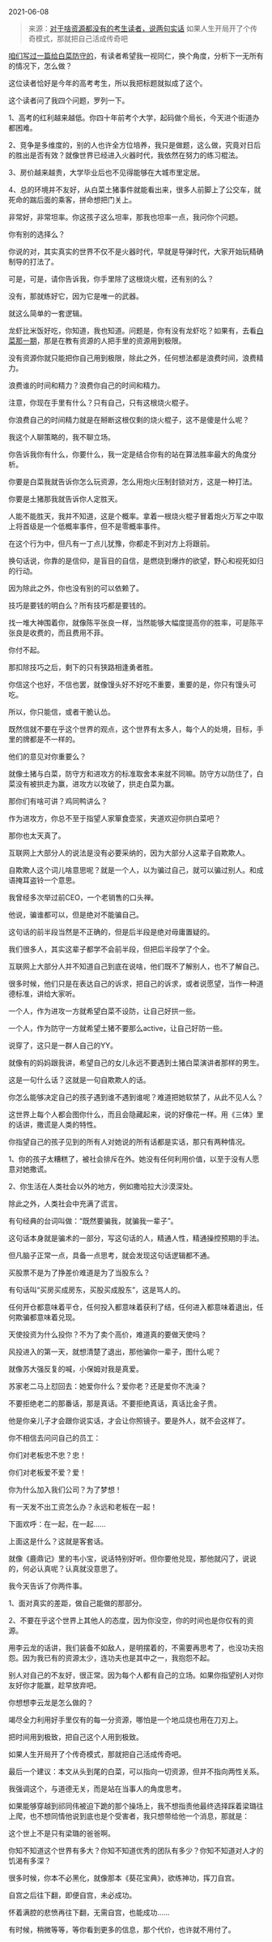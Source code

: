2021-06-08

> 来源：[对于啥资源都没有的考生读者，说两句实话](http://mp.weixin.qq.com/s?__biz=MzU0MjYwNDU2Mw==&mid=2247499330&idx=1&sn=53913542b99f133de443e9ee86cd85b3&chksm=fb1a923ecc6d1b2807965c80ffa9355489cad752444a6de628504410ea1e3a91c3beda3a990c&scene=27#wechat_redirect)
> 如果人生开局开了个传奇模式，那就把自己活成传奇吧

[咱们写过一篇给白菜防守的](https://mp.weixin.qq.com/s?__biz=MzU0MjYwNDU2Mw==&mid=2247499303&idx=1&sn=35086be2b18e78ab96f35b0554d311b5&chksm=fb1a925bcc6d1b4dee4b91f20d663665c796fed2f3f579caac399ecc81b2bcfc8a836f8e40fd&token=402283018&lang=zh_CN&scene=21#wechat_redirect)，有读者希望我一视同仁，换个角度，分析下一无所有的情况下，怎么做？  

  

这位读者恰好是今年的高考考生，所以我把标题就拟成了这个。

  

这个读者问了我四个问题，罗列一下。  

  

1、高考的红利越来越低。你四十年前考个大学，起码做个局长，今天进个街道办都困难。

  

2、竞争是多维度的，别的人也许全方位培养，我只是做题，这么做，究竟对日后的胜出是否有效？就像世界已经进入火器时代，我依然在努力的练习棍法。

  

3、房价越来越贵，大学毕业后也不见得能够在大城市里定居。

  

4、总的环境并不友好，从白菜土猪事件就能看出来，很多人前脚上了公交车，就死命的踹后面的乘客，拼命想把门关上。

  

非常好，非常坦率。你这孩子这么坦率，那我也坦率一点，我问你个问题。  

  

你有别的选择么？  

  

你说的对，其实真实的世界不仅不是火器时代，早就是导弹时代，大家开始玩精确制导的打法了。  

  

可是，可是，请你告诉我，你手里除了这根烧火棍，还有别的么？

  

没有，那就练好它，因为它是唯一的武器。

  

就这么简单的一套逻辑。

  

龙虾比米饭好吃，你知道，我也知道。问题是，你有没有龙虾吃？如果有，去看[白菜那一期](https://mp.weixin.qq.com/s?__biz=MzU0MjYwNDU2Mw==&mid=2247499303&idx=1&sn=35086be2b18e78ab96f35b0554d311b5&chksm=fb1a925bcc6d1b4dee4b91f20d663665c796fed2f3f579caac399ecc81b2bcfc8a836f8e40fd&token=402283018&lang=zh_CN&scene=21#wechat_redirect)，那是在教有资源的人把手里的资源用到极限。  

  

没有资源你就只能把你自己用到极限，除此之外，任何想法都是浪费时间，浪费精力。

  

浪费谁的时间和精力？浪费你自己的时间和精力。

  

注意，你现在手里有什么？只有自己，只有这根烧火棍子。  

  

你浪费自己的时间精力就是在掰断这根仅剩的烧火棍子，这不是傻是什么呢？

  

我这个人聊策略的，我不聊立场。  

  

你告诉我你有什么，你要什么，我一定是结合你有的站在算法胜率最大的角度分析。  

  

你要是白菜我就告诉你怎么玩资源，怎么用炮火压制封锁对方，这是一种打法。  

  

你要是土猪那我就告诉你人定胜天。  

  

人能不能胜天，我并不知道，这是个概率。拿着一根烧火棍子冒着炮火万军之中取上将首级是一个低概率事件，但不是零概率事件。

  

在这个行为中，但凡有一丁点儿犹豫，你都走不到对方上将跟前。

  

换句话说，你靠的是信仰，是盲目的自信，是燃烧到爆炸的欲望，野心和视死如归的行动。  

  

因为除此之外，你也没有别的可以依赖了。  

  

技巧是要钱的明白么？所有技巧都是要钱的。  

  

找一堆大神围着你，就像陈平张良一样，当然能够大幅度提高你的胜率，可是陈平张良是收费的，而且费用不菲。  

  

你付不起。

  

那扣除技巧之后，剩下的只有狭路相逢勇者胜。  

  

你信这个也好，不信也罢，就像馒头好不好吃不重要，重要的是，你只有馒头可吃。

  

所以，你只能信，或者干脆认怂。  

  

既然信就不要在乎这个世界的观点，这个世界有太多人，每个人的处境，目标，手里的牌都是不一样的。  

  

他们的意见对你重要么？

  

就像土猪与白菜，防守方和进攻方的标准取舍本来就不同嘛。防守方以防住了，白菜没有被拱走为赢，进攻方以攻破了，拱走白菜为赢。

  

那你们有啥可讲？鸡同鸭讲么？

  

作为进攻方，你总不至于指望人家箪食壶浆，夹道欢迎你拱白菜吧？  

  

那你也太天真了。

  

互联网上大部分人的说法是没有必要采纳的，因为大部分人这辈子自欺欺人。  

  

自欺欺人这个词儿啥意思呢？就是一个人，以为骗过自己，就可以骗过别人。和成语掩耳盗铃一个意思。

  

我曾经多次举过前CEO，一个老销售的口头禅。

  

他说，骗谁都可以，但是绝对不能骗自己。

  

这句话的前半段当然是不正确的，但是后半段是绝对毋庸置疑的。

  

我们很多人，其实这辈子都学不会前半段，但把后半段学了个全。

  

互联网上大部分人并不知道自己到底在说啥，他们既不了解别人，也不了解自己。

  

很多时候，他们只是在表达自己的诉求，把自己的诉求，或者说愿望，当作一种道德标准，讲给大家听。  

  

一个人，作为进攻一方就希望白菜不设防，让自己好拱一些。  

一个人，作为防守一方就希望土猪不要那么active，让自己好防一些。

  

说穿了，这只是一群人自己的YY。

  

就像有的妈妈跟我讲，希望自己的女儿永远不要遇到土猪白菜演讲者那样的男生。

  

这是一句什么话？这就是一句自欺欺人的话。  

  

你怎么能够决定自己的孩子遇到谁不遇到谁呢？难道把她软禁了，从此不见人么？

  

这世界上每个人都会图你什么，而且会隐藏起来，说的好像花一样。用《三体》里的话讲，撒谎是人类的特性。

  

你指望自己的孩子见到的所有人对她说的所有话都是实话，那只有两种情况。

  

1、你的孩子太糟糕了，被社会排斥在外。她没有任何利用价值，以至于没有人愿意对她撒谎。

  

2、你生活在人类社会以外的地方，例如撒哈拉大沙漠深处。

  

除此之外，人类社会中充满了谎言。  

  

有句经典的台词叫做：“既然要骗我，就骗我一辈子”。

  

这句话本身就是骗术的一部分，写这句话的人，精通人性，精通操控预期的手法。

  

但凡脑子正常一点，具备一点思考，就会发现这句话逻辑都不通。

  

买股票不是为了挣差价难道是为了当股东么？

  

有句话叫“买房买成房东，买股买成股东”，这是骂人的。

  

任何开仓都意味着平仓，任何投入都意味着获利了结，任何进入都意味着退出，任何欺骗都意味着兑现。

  

天使投资为什么投你？不为了卖个高价，难道真的要做天使吗？

  

风投进入的第一天，就想清楚了退出，那他骗你一辈子，图什么呢？

  

就像苏大强反复的喊，小保姆对我是真爱。

  

苏家老二马上怼回去：她爱你什么？爱你老？还是爱你不洗澡？

  

不要拒绝老二的那番话，那是真话。不要拒绝真话，真话比金子贵。

  

他是你亲儿子才会跟你说实话，才会让你照镜子。要是外人，就不会这样了。

  

你不相信去问问自己的员工：

  

你们对老板忠不忠？忠！

你们对老板爱不爱？爱！

你为什么加入我们公司？为了梦想！

有一天发不出工资怎么办？永远和老板在一起！

下面欢呼：在一起，在一起......

  

上面这是什么？这就是客套话。

  

就像《鹿鼎记》里的韦小宝，说话特别好听。但你要他兑现，那他就闪了，说说的，何必认真呢？认真就没意思了。

  

我今天告诉了你两件事。

  

1、面对真实的差距，做自己能做的那部分。

2、不要在乎这个世界上其他人的态度，因为你没空，你的时间也是你仅有的资源。

  

用李云龙的话讲，我们装备不如敌人，是明摆着的，不需要再思考了，也没功夫抱怨。因为我已有的资源太少，连功夫也是其中之一，我抱怨不起。  

  

别人对自己的不友好，很正常。因为每个人都有自己的立场。如果你指望别人对你友好你才能赢，趁早放弃吧。  

  

你想想李云龙是怎么做的？

  

竭尽全力利用好手里仅有的每一分资源，哪怕是一个地瓜烧也用在刀刃上。  

  

把时间用到极致，把自己这个人用到极致。

  

如果人生开局开了个传奇模式，那就把自己活成传奇吧。

  

最后一个建议：本文从头到尾的白菜，可以指向一切资源，但并不指向两性关系。

  

我强调这个，与道德无关，而是站在当事人的角度思考。

  

如果能够穿越到祁同伟被迫下跪的那个操场上，我不想指责他最终选择踩着梁璐往上爬，也不想同情他说到底也是个受害者，我只想带给他一个消息，那就是：

  

这个世上不是只有梁璐的爸爸啊。

  

你知不知道这个世界有多大？你知不知道优秀的团队有多少？你知不知道对人才的饥渴有多深？

  

很多时候，你本不必黑化，就像那本《葵花宝典》，欲练神功，挥刀自宫。

  

自宫之后往下翻，即便自宫，未必成功。

  

怀着满腔的悲愤再往下翻，无需自宫，也能成功......

  

有时候，稍微等等，等你看到更多的信息，那个代价，也许就不用付了。

